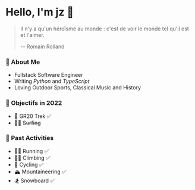Hello, I'm jz 🎏
==============

> Il n'y a qu'un héroïsme au monde : c'est de voir le monde tel qu'il est et l'aimer.
>
> -- Romain Rolland

### 🧸 About Me

- Fullstack Software Engineer
- Writing _Python_ and _TypeScript_
- Loving Outdoor Sports, Classical Music and History

### 🌻 Objectifs in 2022

- 🥾 GR20 Trek ✅
- 🏄🏻 ~~Surfing~~

### 🥊 Past Activities

- 🏃🏻 Running ✅
- 🧗🏻 Climbing ✅
- 🚴 Cycling ✅
- 🏔 Mountaineering ✅
- 🏂 Snowboard ✅

<!--
**jiyuzhuang/jiyuzhuang** is a ✨ _special_ ✨ repository because its `README.md` (this file) appears on your GitHub profile.

Here are some ideas to get you started:

- 🔭 I’m currently working on ...
- 🌱 I’m currently learning ...
- 👯 I’m looking to collaborate on ...
- 🤔 I’m looking for help with ...
- 💬 Ask me about ...
- 📫 How to reach me: ...
- 😄 Pronouns: ...
- ⚡ Fun fact: ...
-->

